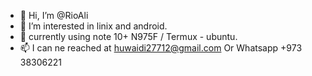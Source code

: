 - 👋 Hi, I’m @RioAli
- 👀 I’m interested in linix and android.
- 🌱 currently using note 10+ N975F / Termux - ubuntu.
- 📫 I can ne reached at huwaidi27712@gmail.com
Or 
Whatsapp +973 38306221

<!---
RioAli/Personal is a ✨ special ✨ repository because
It is my little personal repository of what im currently
Using or intrested in.
--->
